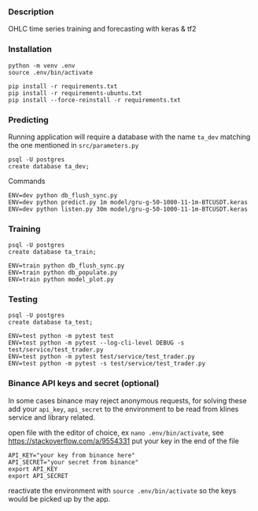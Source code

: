 ### Description

OHLC time series training and forecasting with keras & tf2

### Installation

```
python -m venv .env
source .env/bin/activate

pip install -r requirements.txt
pip install -r requirements-ubuntu.txt
pip install --force-reinstall -r requirements.txt

```

### Predicting
Running application will require a database with the name `ta_dev` matching the one mentioned in `src/parameters.py`
```
psql -U postgres
create database ta_dev;
```

Commands 
```
ENV=dev python db_flush_sync.py
ENV=dev python predict.py 1m model/gru-g-50-1000-11-1m-BTCUSDT.keras
ENV=dev python listen.py 30m model/gru-g-50-1000-11-1m-BTCUSDT.keras
```

### Training 
```
psql -U postgres
create database ta_train;

ENV=train python db_flush_sync.py
ENV=train python db_populate.py
ENV=train python model_plot.py

```

### Testing

```
psql -U postgres
create database ta_test;

ENV=test python -m pytest test
ENV=test python -m pytest --log-cli-level DEBUG -s test/service/test_trader.py
ENV=test python -m pytest test/service/test_trader.py
ENV=test python -m pytest -s test/service/test_trader.py

```


### Binance API keys and secret (optional)
In some cases binance may reject anonymous requests, for solving these add your `api_key`, `api_secret` to
the environment to be read from klines service and library related.


open file with the editor of choice, ex `nano .env/bin/activate`, see https://stackoverflow.com/a/9554331
put your key in the end of the file
```
API_KEY="your key from binance here"
API_SECRET="your secret from binance"
export API_KEY
export API_SECRET
```
reactivate the environment with `source .env/bin/activate` so the keys would be picked up by the app.
